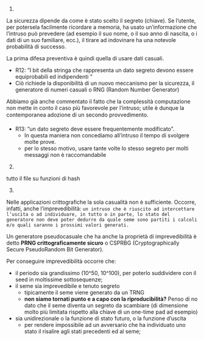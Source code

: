 1. 
La sicurezza dipende da come è stato scelto il segreto (chiave). Se l’utente, per potersela facilmente ricordare a memoria, ha usato un’informazione che l’intruso può prevedere (ad esempio il suo nome, o il suo anno di nascita, o i dati di un suo familiare, ecc.), il tirare ad indovinare ha una notevole probabilità di successo.

La prima difesa preventiva è quindi quella di usare dati casuali.
- R12: ”I bit della stringa che rappresenta un dato segreto devono essere equiprobabili ed indipendenti ”
- Ciò richiede la disponibilità di un nuovo meccanismo per la sicurezza, il generatore di numeri casuali o RNG (Random Number Generator)

Abbiamo già anche commentato il fatto che la complessità computazione non mette in conto il caso più favorevole per l’intruso; utile è dunque la contemporanea adozione di un secondo provvedimento.
- R13: ”un dato segreto deve essere frequentemente modificato”. 
    - In questa maniera non concediamo all’intruso il tempo di svolgere molte prove.
    - per lo stesso motivo, usare tante volte lo stesso segreto per molti messaggi non è raccomandabile

2. 
tutto il file su funzioni di hash


3. 
Nelle applicazioni crittografiche la sola casualità non è sufficiente. Occorre, infatti, anche l’imprevedibilità: ```un intruso che è riuscito ad intercettare l’uscita o ad individuare, in tutto o in parte, lo stato del generatore non deve poter dedurre da quale seme sono partiti i calcoli e/o quali saranno i prossimi valori generati.```

Un generatore pseudocasuale che ha anche la proprietà di imprevedibilità è detto **PRNG crittograficamente sicuro** o CSPRBG (Cryptographically Secure PseudoRandom Bit Generator).

Per conseguire imprevedibilità occorre che:
- il periodo sia grandissimo (10^50, 10^100), per poterlo suddividere con il seed in moltissime sottosequenze;
- il seme sia imprevedibile e tenuto segreto
    - tipicamente il seme viene generato da un TRNG
    - **non siamo tornati punto e a capo con la riproducibilità?** Penso di no dato che il seme diventa un segreto da scambiare (di dimensione molto più limitata rispetto alla chiave di un one-time pad ad esempio)
- sia unidirezionale o la funzione di stato futuro, o la funzione d’uscita
    - per rendere impossibile ad un avversario che ha individuato uno stato il risalire agli stati precedenti ed al seme; 